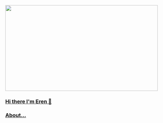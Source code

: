 <img src="https://giphy.com/embed/c2lbMLWfL1mQ8" align="riht" width="480" height="269" frameBorder="0" class="giphy-embed" allowFullScreen></iframe><p><a href="https://giphy.com/gifs/shingeki-no-kyojin-eren-jaeger-c2lbMLWfL1mQ8">

### Hi there I'm Eren 👋

### About...
